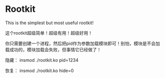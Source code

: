 # Rootkit
This is the simplest but most useful rootkit!

这个rootkit超级简单！超级有用！超级好用！

你只需要创建一个进程，然后把pid作为参数加载模块即可！别怕，模块是不会加载成功的，模块加载会失败，但事情它已经做了！

隐藏：
insmod ./rootkit.ko pid=1234

恢复：
insmod ./rootkit.ko hide=0
